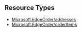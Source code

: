 ## Resource Types
- [Microsoft.EdgeOrder/addresses](addresses)
- [Microsoft.EdgeOrder/orderItems](orderItems)

